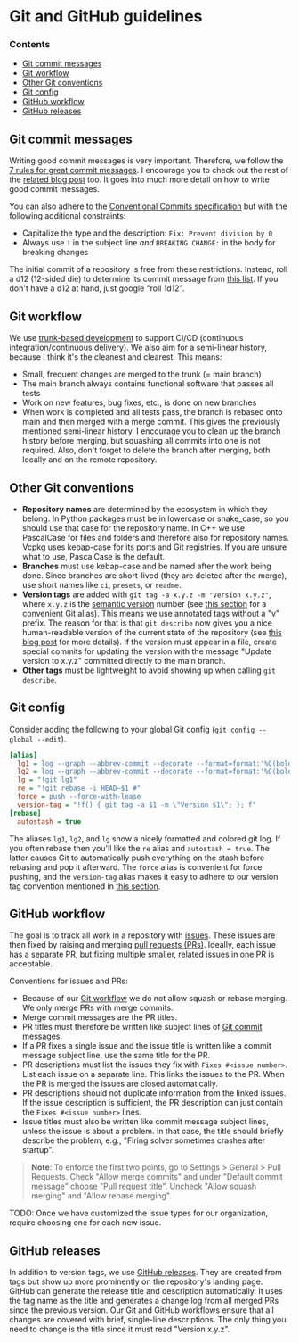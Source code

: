 # Git and GitHub guidelines

### Contents

- [Git commit messages](#git-commit-messages)
- [Git workflow](#git-workflow)
- [Other Git conventions](#other-git-conventions)
- [Git config](#git-config)
- [GitHub workflow](#github-workflow)
- [GitHub releases](#github-releases)


## Git commit messages

Writing good commit messages is very important. Therefore, we follow the [7 rules for
great commit messages](https://cbea.ms/git-commit/#seven-rules). I encourage you to check
out the rest of the [related blog post](https://cbea.ms/git-commit/) too. It goes into
much more detail on how to write good commit messages.

You can also adhere to the [Conventional Commits
specification](https://www.conventionalcommits.org/en/v1.0.0/) but with the following
additional constraints:

- Capitalize the type and the description: `Fix: Prevent division by 0`
- Always use `!` in the subject line *and* `BREAKING CHANGE:` in the body for breaking
  changes

The initial commit of a repository is free from these restrictions. Instead, roll a d12
(12-sided die) to determine its commit message from [this
list](https://gist.github.com/fguisso/1403912bd1b8ff53f4a7919f0bb9399a). If you don't have
a d12 at hand, just google "roll 1d12".


## Git workflow

We use [trunk-based
development](https://www.atlassian.com/continuous-delivery/continuous-integration/trunk-based-development)
to support CI/CD (continuous integration/continuous delivery). We also aim for a
semi-linear history, because I think it's the cleanest and clearest. This means:

- Small, frequent changes are merged to the trunk (= main branch)
- The main branch always contains functional software that passes all tests
- Work on new features, bug fixes, etc., is done on new branches
- When work is completed and all tests pass, the branch is rebased onto main and then
  merged with a merge commit. This gives the previously mentioned semi-linear history. I
  encourage you to clean up the branch history before merging, but squashing all commits
  into one is not required. Also, don't forget to delete the branch after merging, both
  locally and on the remote repository.


## Other Git conventions

- **Repository names** are determined by the ecosystem in which they belong. In Python
  packages must be in lowercase or snake_case, so you should use that case for the
  repository name. In C++ we use PascalCase for files and folders and therefore also for
  repository names. Vcpkg uses kebap-case for its ports and Git registries. If you are
  unsure what to use, PascalCase is the default.
- **Branches** must use kebap-case and be named after the work being done. Since branches
  are short-lived (they are deleted after the merge), use short names like `ci`,
  `presets`, or `readme`.
- **Version tags** are added with `git tag -a x.y.z -m "Version x.y.z"`, where `x.y.z` is
  the [semantic version](https://semver.org/) number (see [this section](#git-config) for
  a convenient Git alias). This means we use annotated tags without a "v" prefix. The
  reason for that is that `git describe` now gives you a nice human-readable version of
  the current state of the repository (see [this blog
  post](https://dev.to/davidb31/for-version-as-git-tag-use-annotated-tag-not-v-prefix-2i4c)
  for more details). If the version must appear in a file, create special commits for
  updating the version with the message "Update version to x.y.z" committed directly to
  the main branch.
- **Other tags** must be lightweight to avoid showing up when calling `git describe`.


## Git config

Consider adding the following to your global Git config (`git config --global --edit`).

~~~ini
[alias]
  lg1 = log --graph --abbrev-commit --decorate --format=format:'%C(bold red)%h%C(reset) - %C(bold green)(%ar)%C(reset) %C(bold white)%s%C(reset) %C(bold cyan)- %an%C(reset)%C(bold yellow)%d%C(reset)'
  lg2 = log --graph --abbrev-commit --decorate --format=format:'%C(bold blue)%h%C(reset) - %C(bold cyan)%aD%C(reset) %C(bold green)(%ar)%C(reset)%C(bold yellow)%d%C(reset)%n''          %C(white)%s%C(reset) %C(dim white)- %an%C(reset)'
  lg = "!git lg1"
  re = "!git rebase -i HEAD~$1 #"
  force = push --force-with-lease
  version-tag = "!f() { git tag -a $1 -m \"Version $1\"; }; f"
[rebase]
  autostash = true
~~~

The aliases `lg1`, `lg2`, and `lg` show a nicely formatted and colored git log. If you
often rebase then you'll like the `re` alias and `autostash = true`. The latter causes Git
to automatically push everything on the stash before rebasing and pop it afterward. The
`force` alias is convenient for force pushing, and the `version-tag` alias makes it easy
to adhere to our version tag convention mentioned in [this
section](#other-git-conventions).


## GitHub workflow

The goal is to track all work in a repository with
[issues](https://docs.github.com/en/issues/tracking-your-work-with-issues/about-issues).
These issues are then fixed by raising and merging [pull requests
(PRs)](https://docs.github.com/en/pull-requests/collaborating-with-pull-requests/proposing-changes-to-your-work-with-pull-requests/about-pull-requests).
Ideally, each issue has a separate PR, but fixing multiple smaller, related issues in one
PR is acceptable.

Conventions for issues and PRs:

- Because of our [Git workflow](#git-workflow) we do not allow squash or rebase merging.
  We only merge PRs with merge commits.
- Merge commit messages are the PR titles.
- PR titles must therefore be written like subject lines of [Git commit
  messages](#git-commit-messages).
- If a PR fixes a single issue and the issue title is written like a commit message
  subject line, use the same title for the PR.
- PR descriptions must list the issues they fix with `Fixes #<issue number>`. List each
  issue on a separate line. This links the issues to the PR. When the PR is merged the
  issues are closed automatically.
- PR descriptions should not duplicate information from the linked issues. If the issue
  description is sufficient, the PR description can just contain the `Fixes #<issue
  number>` lines.
- Issue titles must also be written like commit message subject lines, unless the issue is
  about a problem. In that case, the title should briefly describe the problem, e.g.,
  "Firing solver sometimes crashes after startup".

> **Note**: To enforce the first two points, go to Settings > General > Pull Requests.
> Check "Allow merge commits" and under "Default commit message" choose "Pull request
> title". Uncheck "Allow squash merging" and "Allow rebase merging".

TODO: Once we have customized the issue types for our organization, require choosing one
for each new issue.


## GitHub releases

In addition to version tags, we use [GitHub
releases](https://docs.github.com/en/repositories/releasing-projects-on-github/about-releases).
They are created from tags but show up more prominently on the repository's landing page.
GitHub can generate the release title and description automatically. It uses the tag name
as the title and generates a change log from all merged PRs since the previous version.
Our Git and GitHub workflows ensure that all changes are covered with brief, single-line
descriptions. The only thing you need to change is the title since it must read "Version
x.y.z".
